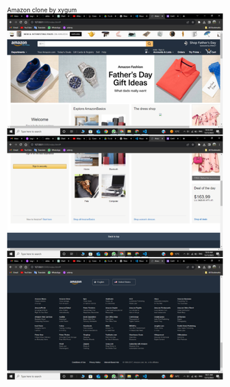 Amazon clone by xygum 
![Alt text](<Screenshot (41)-1.png>)
![Alt text](<Screenshot (42).png>)
![Alt text](<Screenshot (43).png>)